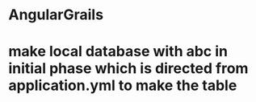 # AngularGrails
# make local database with abc in initial phase which is directed from application.yml to make the table
